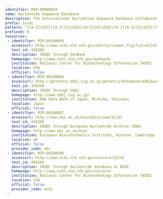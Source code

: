 ```yaml
---
identifier: MIR:00000029
name: Nucleotide Sequence Database
description: The International Nucleotide Sequence Database Collaboration (INSDC) consists of a joint effort to collect and disseminate databases containing DNA and RNA sequences.
prefix: insdc
pattern: ^([A-Z]\d{5}|[A-Z]{2}\d{6}|[A-Z]{4}\d{8}|[A-J][A-Z]{2}\d{5})(\.\d+)?$
prefixed: 0
resources:
 - identifier: MIR:00100049
   accessurl: http://www.ncbi.nlm.nih.gov/entrez/viewer.fcgi?val=${id}
   test_id: X58356
   description: INSDC through GenBank
   homepage: http://www.ncbi.nlm.nih.gov/Genbank/
   institution: National Center for Biotechnology Information (NCBI)
   location: USA
   official: false
 - identifier: MIR:00100066
   accessurl: http://getentry.ddbj.nig.ac.jp/getentry?database=ddbj&accession_number=${id}
   test_id: X58356
   description: INSDC through DDBJ
   homepage: http://www.ddbj.nig.ac.jp/
   institution: DNA Data Bank of Japan, Mishima, Shizuoka
   location: Japan
   official: false
 - identifier: MIR:00100487
   accessurl: http://www.ebi.ac.uk/ena/data/view/${id}
   test_id: X58356
   description: INSDC through European Nucleotide Archive (ENA)
   homepage: http://www.ebi.ac.uk/ena/
   institution: European Bioinformatics Institute, Hinxton, Cambridge
   location: UK
   official: false
   provider_code: ebi
 - identifier: MIR:00100490
   accessurl: http://www.ncbi.nlm.nih.gov/nuccore/${id}
   test_id: X58356
   description: INSDC through Nucleotide database at NCBI
   homepage: http://www.ncbi.nlm.nih.gov/nuccore/
   institution: National Center for Biotechnology Information (NCBI)
   location: USA
   official: false
   provider_code: ncbi
---
```

